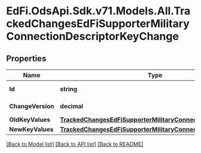 # EdFi.OdsApi.Sdk.v71.Models.All.TrackedChangesEdFiSupporterMilitaryConnectionDescriptorKeyChange

## Properties

Name | Type | Description | Notes
------------ | ------------- | ------------- | -------------
**Id** | **string** | Resource identifier | [optional] 
**ChangeVersion** | **decimal** | Change version | [optional] 
**OldKeyValues** | [**TrackedChangesEdFiSupporterMilitaryConnectionDescriptorKey**](TrackedChangesEdFiSupporterMilitaryConnectionDescriptorKey.md) |  | [optional] 
**NewKeyValues** | [**TrackedChangesEdFiSupporterMilitaryConnectionDescriptorKey**](TrackedChangesEdFiSupporterMilitaryConnectionDescriptorKey.md) |  | [optional] 

[[Back to Model list]](../../README.md#documentation-for-models) [[Back to API list]](../../README.md#documentation-for-api-endpoints) [[Back to README]](../../README.md)

